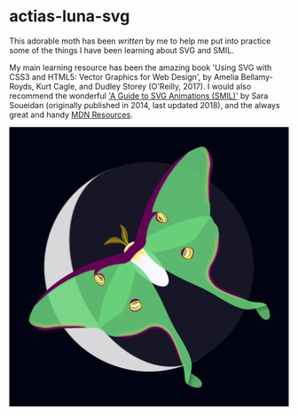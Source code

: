 # actias-luna-svg

This adorable moth has been _written_ by me to help me put into practice some of the things I have been learning about SVG and SMIL.

My main learning resource has been the amazing book 'Using SVG with CSS3 and HTML5: Vector Graphics for Web Design', by Amelia Bellamy-Royds, Kurt Cagle, and Dudley Storey (O'Reilly, 2017). I would also recommend the wonderful ['A Guide to SVG Animations (SMIL)'](https://css-tricks.com/guide-svg-animations-smil/) by Sara Soueidan (originally published in 2014, last updated 2018), and the always great and handy [MDN Resources](https://developer.mozilla.org/en-US/docs/Web/SVG).

![Actias Luna](./actias-luna.svg)
